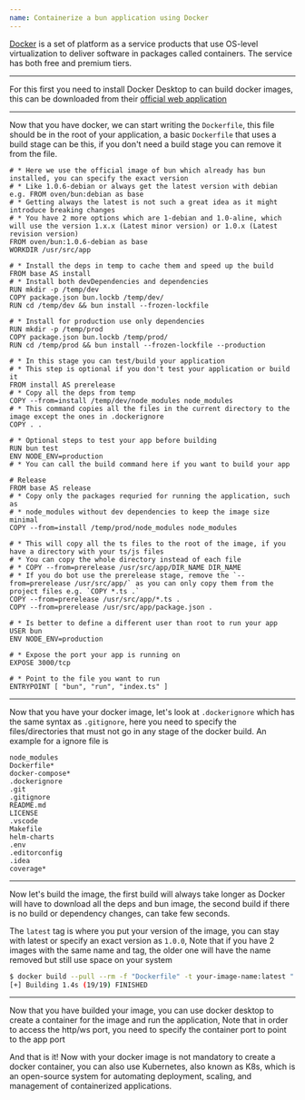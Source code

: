 ```yaml
---
name: Containerize a bun application using Docker
---
```


[Docker](https://www.docker.com) is a set of platform as a service products that use OS-level virtualization to deliver software in packages called containers. The service has both free and premium tiers.

---

For this first you need to install Docker Desktop to can build docker images, this can be downloaded from their [official web application](https://www.docker.com/products/docker-desktop/)

---

Now that you have docker, we can start writing the `Dockerfile`, this file should be in the root of your application, a basic `Dockerfile` that uses a build stage can be this, if you don't need a build stage you can remove it from the file.

```dockerfile#Dockerfile
# * Here we use the official image of bun which already has bun installed, you can specify the exact version
# * Like 1.0.6-debian or always get the latest version with debian e.g. FROM oven/bun:debian as base
# * Getting always the latest is not such a great idea as it might introduce breaking changes
# * You have 2 more options which are 1-debian and 1.0-aline, which will use the version 1.x.x (Latest minor version) or 1.0.x (Latest revision version)
FROM oven/bun:1.0.6-debian as base
WORKDIR /usr/src/app

# * Install the deps in temp to cache them and speed up the build
FROM base AS install
# * Install both devDependencies and dependencies
RUN mkdir -p /temp/dev
COPY package.json bun.lockb /temp/dev/
RUN cd /temp/dev && bun install --frozen-lockfile

# * Install for production use only dependencies
RUN mkdir -p /temp/prod
COPY package.json bun.lockb /temp/prod/
RUN cd /temp/prod && bun install --frozen-lockfile --production

# * In this stage you can test/build your application
# * This step is optional if you don't test your application or build it
FROM install AS prerelease
# * Copy all the deps from temp
COPY --from=install /temp/dev/node_modules node_modules
# * This command copies all the files in the current directory to the image except the ones in .dockerignore
COPY . .

# * Optional steps to test your app before building
RUN bun test
ENV NODE_ENV=production
# * You can call the build command here if you want to build your app

# Release
FROM base AS release
# * Copy only the packages requried for running the application, such as
# * node_modules without dev dependencies to keep the image size minimal
COPY --from=install /temp/prod/node_modules node_modules

# * This will copy all the ts files to the root of the image, if you have a directory with your ts/js files
# * You can copy the whole directory instead of each file
# * COPY --from=prerelease /usr/src/app/DIR_NAME DIR_NAME
# * If you do bot use the prerelease stage, remove the `--from=prerelease /usr/src/app/` as you can only copy them from the project files e.g. `COPY *.ts .`
COPY --from=prerelease /usr/src/app/*.ts .
COPY --from=prerelease /usr/src/app/package.json .

# * Is better to define a different user than root to run your app
USER bun
ENV NODE_ENV=production

# * Expose the port your app is running on
EXPOSE 3000/tcp

# * Point to the file you want to run
ENTRYPOINT [ "bun", "run", "index.ts" ]
```

---

Now that you have your docker image, let's look at `.dockerignore` which has the same syntax as `.gitignore`, here you need to specify the files/directories that must not go in any stage of the docker build. An example for a ignore file is

```ignore#.dockerignore
node_modules
Dockerfile*
docker-compose*
.dockerignore
.git
.gitignore
README.md
LICENSE
.vscode
Makefile
helm-charts
.env
.editorconfig
.idea
coverage*
```

---

Now let's build the image, the first build will always take longer as Docker will have to download all the deps and bun image, the second build if there is no build or dependency changes, can take few seconds.

The `latest` tag is where you put your version of the image, you can stay with latest or specify an exact version as `1.0.0`, Note that if you have 2 images with the same name and tag, the older one will have the name removed but still use space on your system

```bash
$ docker build --pull --rm -f "Dockerfile" -t your-image-name:latest "."
[+] Building 1.4s (19/19) FINISHED
```

---

Now that you have builded your image, you can use docker desktop to create a container for the image and run the application, Note that in order to access the http/ws port, you need to specify the container port to point to the app port

And that is it! Now with your docker image is not mandatory to create a docker container, you can also use Kubernetes, also known as K8s, which is an open-source system for automating deployment, scaling, and management of containerized applications.
